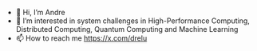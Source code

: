 - 👋 Hi, I’m Andre
- 👀 I’m interested in system challenges in High-Performance Computing, Distributed Computing, Quantum Computing and Machine Learning
- 📫 How to reach me <https://x.com/drelu>

<!---
drelu/drelu is a ✨ special ✨ repository because its `README.md` (this file) appears on your GitHub profile.
You can click the Preview link to take a look at your changes.
--->

